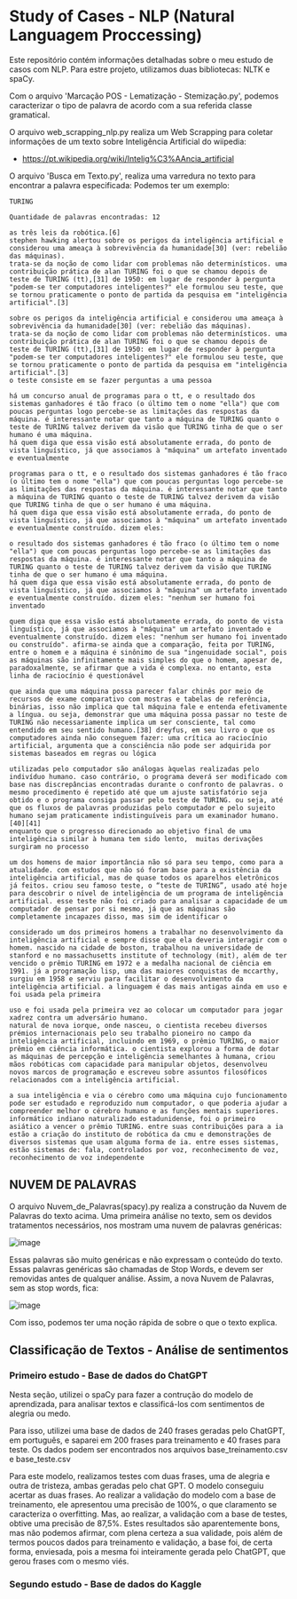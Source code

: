 # Study of Cases - NLP (Natural Languagem Proccessing) 

Este repositório contém informações detalhadas sobre o meu estudo de casos com NLP.
Para estre projeto, utilizamos duas bibliotecas: NLTK e spaCy.

Com o arquivo 'Marcação POS - Lematização - Stemização.py', podemos caracterizar o tipo de palavra de acordo com a sua referida classe gramatical.

O arquivo web_scrapping_nlp.py realiza um Web Scrapping para coletar informações de um texto sobre Inteligência Artificial do wiipedia:
  - https://pt.wikipedia.org/wiki/Intelig%C3%AAncia_artificial

O arquivo 'Busca em Texto.py', realiza uma varredura no texto para encontrar a palavra especificada:
Podemos ter um exemplo:

```
TURING 

Quantidade de palavras encontradas: 12 

as três leis da robótica.[6]
stephen hawking alertou sobre os perigos da inteligência artificial e considerou uma ameaça à sobrevivência da humanidade[30] (ver: rebelião das máquinas).
trata-se da noção de como lidar com problemas não determinísticos. uma contribuição prática de alan TURING foi o que se chamou depois de teste de TURING (tt),[31] de 1950: em lugar de responder à pergunta "podem-se ter computadores inteligentes?" ele formulou seu teste, que se tornou praticamente o ponto de partida da pesquisa em "inteligência artificial".[3]

sobre os perigos da inteligência artificial e considerou uma ameaça à sobrevivência da humanidade[30] (ver: rebelião das máquinas).
trata-se da noção de como lidar com problemas não determinísticos. uma contribuição prática de alan TURING foi o que se chamou depois de teste de TURING (tt),[31] de 1950: em lugar de responder à pergunta "podem-se ter computadores inteligentes?" ele formulou seu teste, que se tornou praticamente o ponto de partida da pesquisa em "inteligência artificial".[3]
o teste consiste em se fazer perguntas a uma pessoa

há um concurso anual de programas para o tt, e o resultado dos sistemas ganhadores é tão fraco (o último tem o nome "ella") que com poucas perguntas logo percebe-se as limitações das respostas da máquina. é interessante notar que tanto a máquina de TURING quanto o teste de TURING talvez derivem da visão que TURING tinha de que o ser humano é uma máquina.
há quem diga que essa visão está absolutamente errada, do ponto de vista linguístico, já que associamos à "máquina" um artefato inventado e eventualmente

programas para o tt, e o resultado dos sistemas ganhadores é tão fraco (o último tem o nome "ella") que com poucas perguntas logo percebe-se as limitações das respostas da máquina. é interessante notar que tanto a máquina de TURING quanto o teste de TURING talvez derivem da visão que TURING tinha de que o ser humano é uma máquina.
há quem diga que essa visão está absolutamente errada, do ponto de vista linguístico, já que associamos à "máquina" um artefato inventado e eventualmente construído. dizem eles:

o resultado dos sistemas ganhadores é tão fraco (o último tem o nome "ella") que com poucas perguntas logo percebe-se as limitações das respostas da máquina. é interessante notar que tanto a máquina de TURING quanto o teste de TURING talvez derivem da visão que TURING tinha de que o ser humano é uma máquina.
há quem diga que essa visão está absolutamente errada, do ponto de vista linguístico, já que associamos à "máquina" um artefato inventado e eventualmente construído. dizem eles: "nenhum ser humano foi inventado

quem diga que essa visão está absolutamente errada, do ponto de vista linguístico, já que associamos à "máquina" um artefato inventado e eventualmente construído. dizem eles: "nenhum ser humano foi inventado ou construído". afirma-se ainda que a comparação, feita por TURING, entre o homem e a máquina é sinônimo de sua "ingenuidade social", pois as máquinas são infinitamente mais simples do que o homem, apesar de, paradoxalmente, se afirmar que a vida é complexa. no entanto, esta linha de raciocínio é questionável

que ainda que uma máquina possa parecer falar chinês por meio de recursos de exame comparativo com mostras e tabelas de referência, binárias, isso não implica que tal máquina fale e entenda efetivamente a língua. ou seja, demonstrar que uma máquina possa passar no teste de TURING não necessariamente implica um ser consciente, tal como entendido em seu sentido humano.[38] dreyfus, em seu livro o que os computadores ainda não conseguem fazer: uma crítica ao raciocínio artificial, argumenta que a consciência não pode ser adquirida por sistemas baseados em regras ou lógica

utilizadas pelo computador são análogas àquelas realizadas pelo indivíduo humano. caso contrário, o programa deverá ser modificado com base nas discrepâncias encontradas durante o confronto de palavras. o mesmo procedimento é repetido até que um ajuste satisfatório seja obtido e o programa consiga passar pelo teste de TURING. ou seja, até que os fluxos de palavras produzidas pelo computador e pelo sujeito humano sejam praticamente indistinguíveis para um examinador humano.[40][41]
enquanto que o progresso direcionado ao objetivo final de uma inteligência similar à humana tem sido lento,  muitas derivações surgiram no processo

um dos homens de maior importância não só para seu tempo, como para a atualidade. com estudos que não só foram base para a existência da inteligência artificial, mas de quase todos os aparelhos eletrônicos já feitos. criou seu famoso teste, o “teste de TURING”, usado até hoje para descobrir o nível de inteligência de um programa de inteligência artificial. esse teste não foi criado para analisar a capacidade de um computador de pensar por si mesmo, já que as máquinas são completamente incapazes disso, mas sim de identificar o

considerado um dos primeiros homens a trabalhar no desenvolvimento da inteligência artificial e sempre disse que ela deveria interagir com o homem. nascido na cidade de boston, trabalhou na universidade de stanford e no massachusetts institute of technology (mit), além de ter vencido o prêmio TURING em 1972 e a medalha nacional de ciência em 1991. já a programação lisp, uma das maiores conquistas de mccarthy, surgiu em 1958 e serviu para facilitar o desenvolvimento da inteligência artificial. a linguagem é das mais antigas ainda em uso e foi usada pela primeira

uso e foi usada pela primeira vez ao colocar um computador para jogar xadrez contra um adversário humano.
natural de nova iorque, onde nasceu, o cientista recebeu diversos prémios internacionais pelo seu trabalho pioneiro no campo da inteligência artificial, incluindo em 1969, o prêmio TURING, o maior prêmio em ciência informática. o cientista explorou a forma de dotar as máquinas de percepção e inteligência semelhantes à humana, criou mãos robóticas com capacidade para manipular objetos, desenvolveu novos marcos de programação e escreveu sobre assuntos filosóficos relacionados com a inteligência artificial.

a sua inteligência e via o cérebro como uma máquina cujo funcionamento pode ser estudado e reproduzido num computador, o que poderia ajudar a compreender melhor o cérebro humano e as funções mentais superiores.
informático indiano naturalizado estadunidense, foi o primeiro asiático a vencer o prêmio TURING. entre suas contribuições para a ia estão a criação do instituto de robótica da cmu e demonstrações de diversos sistemas que usam alguma forma de ia. entre esses sistemas, estão sistemas de: fala, controlados por voz, reconhecimento de voz, reconhecimento de voz independente

```

## NUVEM DE PALAVRAS

O arquivo Nuvem_de_Palavras(spacy).py realiza a construção da Nuvem de Palavras do texto acima.
Uma primeira análise no texto, sem os devidos tratamentos necessários, nos mostram uma nuvem de palavras genéricas:

![image](https://github.com/JesseOliveiraUFC/nlp/assets/97004339/12e64d15-f0d1-4dcc-a160-917bd93a445b)

Essas palavras são muito genéricas e não expressam o conteúdo do texto. Essas palavras genéricas são chamadas de Stop Words, e devem ser removidas antes de qualquer análise.
Assim, a nova Nuvem de Palavras, sem as stop words, fica:

![image](https://github.com/JesseOliveiraUFC/nlp/assets/97004339/deba29fc-4e82-482b-846c-2723ea9ac652)

Com isso, podemos ter uma noção rápida de sobre o que o texto explica.


## Classificação de Textos - Análise de sentimentos

### Primeiro estudo - Base de dados do ChatGPT

Nesta seção, utilizei o spaCy para fazer a contrução do modelo de aprendizada, para analisar textos e classificá-los com sentimentos de alegria ou medo.

Para isso, utilizei uma base de dados de 240 frases geradas pelo ChatGPT, em português, e saparei em 200 frases para treinamento e 40 frases para teste.
Os dados podem ser encontrados nos arquivos base_treinamento.csv e base_teste.csv

Para este modelo, realizamos testes com duas frases, uma de alegria e outra de tristeza, ambas geradas pelo chat GPT. O modelo conseguiu acertar as duas frases.
Ao realizar a validação do modelo com a base de treinamento, ele apresentou uma precisão de 100%, o que claramento se caracteriza o overfitting.
Mas, ao realizar, a validação com a base de testes, obtive uma precisão de 87,5%. Estes resultados são aparentemente bons, mas não podemos afirmar, com plena certeza a sua validade, 
pois além de termos poucos dados para treinamento e validação, a base foi, de certa forma, enviesada, pois a mesma foi inteiramente gerada pelo ChatGPT, que gerou frases com o mesmo viés.


### Segundo estudo - Base de dados do Kaggle
